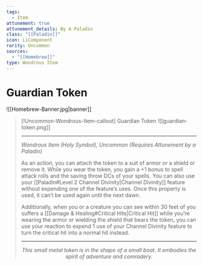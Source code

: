 ```yaml
---
tags:
  - Item
attunement: true
attunement_details: By A Paladin
class: "[[Paladin]]"
icon: LiComponent
rarity: Uncommon
sources:
  - "[[Homebrew]]"
type: Wondrous Item
---
```


# Guardian Token

![[Homebrew-Banner.jpg|banner]]
>[!Uncommon-Wondrous-Item-callout] Guardian Token
>![[guardian-token.png]]
>
>---
> *Wondrous Item (Holy Symbol), Uncommon (Requires Attunement by a Paladin)*
>
>As an action, you can attach the token to a suit of armor or a shield or remove it. While you wear the token, you gain a +1 bonus to spell attack rolls and the saving throw DCs of your spells. You can also use your [[Paladin#Level 2 Channel Divinity|Channel Divinity]] feature without expending one of the feature’s uses. Once this property is used, it can’t be used again until the next dawn.
>
>Additionally, when you or a creature you can see within 30 feet of you suffers a [[Damage & Healing#Critical Hits|Critical Hit]] while you’re wearing the armor or wielding the shield that bears the token, you can use your reaction to expend 1 use of your Channel Divinity feature to turn the critical hit into a normal hit instead.
>
>---
><p style="text-align:center;"><i>This small metal token is in the shape of a small boat. It embodies the spirit of adventure and comradery.</i></p>
